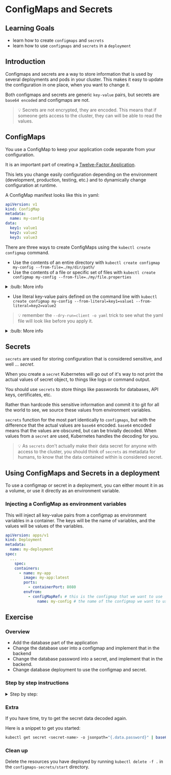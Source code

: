 # ConfigMaps and Secrets

## Learning Goals

- learn how to create `configmaps` and `secrets`
- learn how to use `configmaps` and `secrets` in a `deployment`

## Introduction

Configmaps and secrets are a way to store information that is used by several deployments and pods in your cluster.
This makes it easy to update the configuration in one place, when you want to change it.

Both configmaps and secrets are generic `key-value` pairs, but secrets are `base64 encoded` and configmaps are not.

> :bulb: Secrets are not encrypted, they are encoded. This means that if someone gets access to the cluster, they can will be able to read the values.

## ConfigMaps

You use a ConfigMap to keep your application code separate from your configuration.

It is an important part of creating a [Twelve-Factor Application](https://12factor.net/).

This lets you change easily configuration depending on the environment (development, production, testing, etc.) and to dynamically change configuration at runtime.

A ConfigMap manifest looks like this in yaml:

```yaml
apiVersion: v1
kind: ConfigMap
metadata:
  name: my-config
data:
  key1: value1
  key2: value2
  key3: value3
```

There are three ways to create ConfigMaps using the `kubectl create configmap` command.

- Use the contents of an entire directory with `kubectl create configmap my-config --from-file=./my/dir/path/`
- Use the contents of a file or specific set of files with `kubectl create configmap my-config --from-file=./my/file.properties`

<details>
<summary>
:bulb: More info
</summary>

Env-files contain a list of environment variables.
These syntax rules apply:

- Each line in an env file has to be in VAR=VAL format.
- Lines beginning with # (i.e. comments) are ignored.
- Blank lines are ignored.
- There is no special handling of quotation marks (i.e. they will be part of the ConfigMap value).

```properties
enemies=aliens
lives=3
allowed="true"

# This comment and the empty line above it are ignored
```

Will be rendered as:

```yaml
apiVersion: v1
kind: ConfigMap
metadata:
  name: my-config
data:
  enemies: aliens
  lives: "3"
  allowed: "true"
```

[Documentation](https://kubernetes.io/docs/tasks/configure-pod-container/configure-pod-configmap/#create-configmaps-from-files)

</details>

- Use literal key-value pairs defined on the command line with `kubectl create configmap my-config --from-literal=key1=value1 --from-literal=key2=value2`

> :bulb: remember the `--dry-run=client -o yaml` trick to see what the yaml file will look like before you apply it.

<details>
<summary>
:bulb: More info
</summary>

[Summary of Configmaps](https://matthewpalmer.net/kubernetes-app-developer/articles/ultimate-configmap-guide-kubernetes.html)

</details>

## Secrets

`secrets` are used for storing configuration that is considered sensitive, and well ... _secret_.

When you create a `secret` Kubernetes will go out of it's way to not print the actual values of secret object, to things like logs or command output.

You should use `secrets` to store things like passwords for databases, API keys, certificates, etc.

Rather than hardcode this sensitive information and commit it to git for all the world to see, we source these values from environment variables.

`secrets` function for the most part identically to `configmaps`, but with the difference that the actual values are `base64` encoded.
`base64` encoded means that the values are obscured, but can be trivially decoded.
When values from a `secret` are used, Kubernetes handles the decoding for you.

> :bulb: As `secrets` don't actually make their data secret for anyone with access to the cluster, you should think of `secrets` as metadata for humans, to know that the data contained within is considered secret.

## Using ConfigMaps and Secrets in a deployment

To use a configmap or secret in a deployment, you can either mount it in as a volume, or use it directly as an environment variable.

### Injecting a ConfigMap as environment variables

This will inject all key-value pairs from a configmap as environment variables in a container.
The keys will be the name of variables, and the values will be values of the variables.

```yaml
apiVersion: apps/v1
kind: Deployment
metadata:
  name: my-deployment
spec:
  ...
    spec:
    containers:
      - name: my-app
        image: my-app:latest
        ports:
          - containerPort: 8080
        envFrom:
          - configMapRef: # this is the configmap that we want to use
              name: my-config # the name of the configmap we want to use
```

## Exercise

### Overview

- Add the database part of the application
- Change the database user into a configmap and implement that in the backend
- Change the database password into a secret, and implement that in the backend.
- Change database deployment to use the configmap and secret.

### Step by step instructions

<details>
<summary>
Step by step:
</summary>

> :bulb: All files for the exercise are found in the `configmap-secrets/start` folder.

**Add the database part of the application**

We have already created the database part of the application, with a deployment and a service.

- Look at the database deployment file `postgres-deployment.yaml`.
  Notice the database username and password are injected as hardcoded environment variables.

> :bulb: This is not a good practice, as we do not want to store these values in version control.
> We will fix this in the next steps.

- Look at the service file in `postgres-svc.yaml`.
  It provides a service for the database, so that the backend can connect to it.

- Apply the whole folder with `kubectl apply -f .`

- Check that the applications are running with `kubectl get pods`

Expected output:

```bash
NAME                       READY   STATUS    RESTARTS   AGE
backend-7d64597fcf-98vv5   1/1     Running   0          4s
backend-7d64597fcf-npvnq   1/1     Running   0          4s
backend-7d64597fcf-nrchp   1/1     Running   0          4s
frontend-5f9b5f46c8-jkw9n  1/1     Running   0          4s
postgres-6fbd757dd7-ttpqj  1/1     Running   0          4s
```

**Refactor the database user into a configmap and implement that in the backend**

We want to change the database user into a configmap, so that we can change it in one place, and use it on all deployments that needs it.

- Create a configmap with the name `postgres-config` and filename `postgres-config.yaml` and the information about database configuration as follows:

```yaml
data:
  DB_HOST: postgres
  DB_PORT: "5432'
  DB_USER: superuser
  DB_PASSWORD: complicated
  DB_NAME: quotes
```

:bulb: If you are unsure how to do this, look at the [configmap section](#configmaps) above.

<details>
<summary>Help me out!</summary>

If you are stuck, here is the solution:

This will generate the file:

```
kubectl create configmap postgres-config --from-literal=DB_HOST=postgres --from-literal=DB_PORT=5432 --from-literal=DB_USER=superuser --from-literal=DB_PASSWORD=complicated --from-literal=DB_NAME=quotes --dry-run=client -o yaml > postgres-config.yaml
```

You can also write it by hand:

```yaml
apiVersion: v1
kind: ConfigMap
metadata:
  name: postgres-config
data:
  DB_HOST: postgres
  DB_PORT: "5432'
  DB_USER: superuser
  DB_NAME: quotes
  DB_PASSWORD: complicated
```

</details>

- In the `backend-deployment.yaml`, change the environment variables to use the configmap instead of the hardcoded values.

Change this:

```yaml
env:
  - name: DB_HOST
    value: postgres
  - name: DB_PORT
    value: "5432"
  - name: DB_USER
    value: superuser
  - name: DB_PASSWORD
    value: complicated
  - name: DB_NAME
    value: quotes
```

To this:

```yaml
envFrom:
  - configMapRef:
      name: postgres-config
```

- re-apply the backend deployment with `kubectl apply -f backend-deployment.yaml`
- check that the website is still running.

**Change the database password into a secret, and implement that in the backend.**

We want to change the database password into a secret, so that we can change it in one place, and use it on all deployments that needs it.
In order for this, we need to change the backend deployment to use the secret instead of the configmap for the password itself.

- create a secret with the name `postgres-secret` and the following data:

```yaml
data:
  DB_PASSWORD: Y29tcGxpY2F0ZWQ=
```

<details>
<summary>
Help me out!
</summary>

If you are stuck, here is the solution:

```
kubectl create secret generic postgres-secret --from-literal=DB_PASSWORD=complicated --dry-run=client -o yaml > postgres-secret.yaml
```

You can also write the secret by hand:

```yaml
apiVersion: v1
kind: Secret
metadata:
  name: postgres-secret
data:
  DB_PASSWORD: Y29tcGxpY2F0ZWQ=
```

</details>

- apply the secret with `kubectl apply -f postgres-secret.yaml`

- In the `backend-deployment.yaml`, change the environment variables to use the secret instead of the configmap for the password.

Change this:

```yaml
envFrom:
  - configMapRef:
      name: postgres-config
```

To this:

```yaml
envFrom:
  - configMapRef:
      name: postgres-config
  - secretRef:
      name: postgres-secret
```

- Delete the password from the configmap, and re-apply the configmap with `kubectl apply -f postgres-config.yaml`

- Re-apply the backend deployment with `kubectl apply -f backend-deployment.yaml`

- Check that the website is still running.

**Change database deployment to use the configmap and secret.**

We are going to implement the configmap and secret in the database deployment as well.

The standard Postgres docker image can be configured by setting specific environment variables, ([you can see the documentation here](https://hub.docker.com/_/postgres)).
By populating these specific values we can configure the credentials for root user and the name of the database to be created.

This means that we need to change the way we are injecting the environment variables, in order to make sure the environment variables have the correct names.

- Open the `postgres-deployment.yaml` file, and change the way the environment variables are injected to use the configmap and secret.

```yaml
### using configMapKeyRef
env:
  - name: POSTGRES_USER
    valueFrom:
      configMapKeyRef:
        name: postgres-config
        key: DB_USER
  - name: POSTGRES_DB
    valueFrom:
      configMapKeyRef:
        name: postgres-config
        key: DB_NAME
  - name: POSTGRES_PASSWORD
    valueFrom:
      secretKeyRef:
        name: postgres-secret
        key: DB_PASSWORD
```

- re-apply the database deployment with `kubectl apply -f postgres-deployment.yaml`
- check that the website is still running, and that the new database can be reached from the backend.

Congratulations! You have now created a configmap and a secret, and used them in your application.

</details>

### Extra

If you have time, try to get the secret data decoded again.

Here is a snippet to get you started:

```bash
kubectl get secret <secret-name> -o jsonpath="{.data.password}" | base64 --decode
```

### Clean up

Delete the resources you have deployed by running `kubectl delete -f .` in the `configmaps-secrets/start` directory.
